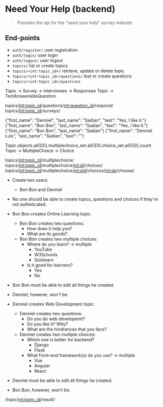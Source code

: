 # Need Your Help (backend)

> Provides the api for the "need your help" survey website.

## End-points
- `auth/register/` user registration
- `auth/login/` user login
- `auth/logout/` user logout 
- `topics/` list or create topics
- `topics/<int:topic_id>/` retrieve, update or delete topic
- `topics/<int:topic_id>/questions/` lest or create questions
- `topics/<int:topic_id>/questions` 

Topic -> Survey -> Interviewee -> Responses
Topic -> TextAnswerableQuestion

topics/<int:topic_id>/questions/<int:question_id>/respond/
topics/<int:topic_id>/surveys/

{"first_name": "Denniel", "last_name": "Sadian", "text": "Yes, I like it."}
{"first_name": "Bon Bon", "last_name": "Sadian", "text": "Yes, I like it."}
{"first_name": "Bon Bon", "last_name": "Sadian"}
{"first_name": "Denniel Luis", "last_name": "Sadian", "text": ""}

Topic.objects.all()[0].multiplechoice_set.all()[0].choice_set.all()[0].count
Topic -> MultipleChoice -> Choice

topics/<int:topic_id>/multiplechoice/
topics/<int:topic_id>/multiplechoice/<int:id>/choices/
topics/<int:topic_id>/multiplechoice/<int:qid>/choices/<int:pk>/choose/


- Create two users:
    - Bon Bon and Denniel

- No one should be able to create topics, questions
  and choices if they're not autheticated.

- Bon Bon creates Online Learning topic.
    - Bon Bon creates two questions:
        - How does it help you?
        - What are its goods?
    - Bon Bon creates two multiple choices:
        - Where do you learn? -> multiple
            - YouTube
            - W3Schools
            - Sololearn
        - Is it good for learners?
            - Yes
            - No
- Bon Bon must be able to edit all things he created.
- Denniel, however, won't be.

- Denniel creates Web Development topic.
    - Denniel creates two questions:
        - Do you do web developemt?
        - Do you like it? Why?
        - What are the hindrances that you face?
    - Denniel creates two multiple choices:
        - Which one is better for backend?
            - Django
            - Flask
        - What front-end framework(s) do you use? -> multiple 
            - Vue
            - Angular
            - React
- Denniel must be able to edit all things he created.
- Bon Bon, however, won't be.

/topic/<int:topic_id>/result/
